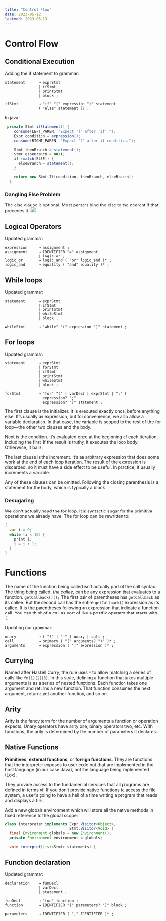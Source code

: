 ```yaml
---
title: "Control Flow"
date: 2023-05-12
lastmod: 2023-05-13
---
```

# Control Flow
## Conditional Execution
Adding the if statement to grammar:
```
statement      → exprStmt
               | ifStmt
               | printStmt
               | block ;

ifStmt         → "if" "(" expression ")" statement
               ( "else" statement )? ;
```
In java:
```java
 private Stmt ifStatement() {
    consume(LEFT_PAREN, "Expect '(' after 'if'.");
    Expr condition = expression();
    consume(RIGHT_PAREN, "Expect ')' after if condition."); 

    Stmt thenBranch = statement();
    Stmt elseBranch = null;
    if (match(ELSE)) {
      elseBranch = statement();
    }

    return new Stmt.If(condition, thenBranch, elseBranch);
  }
```
### Dangling Else Problem
The else clause is optional. Most parsers bind the else to the nearest if that precedes it.
![](https://i.imgur.com/tMHaVXZ.png)
## Logical Operators
Updated grammar:
```
expression     → assignment ;
assignment     → IDENTIFIER "=" assignment
               | logic_or ;
logic_or       → logic_and ( "or" logic_and )* ;
logic_and      → equality ( "and" equality )* ;
```
## While loops
Updated grammar:
```
statement      → exprStmt
               | ifStmt
               | printStmt
               | whileStmt
               | block ;

whileStmt      → "while" "(" expression ")" statement ;
```
## For loops
Updated grammar:
```
statement      → exprStmt
               | forStmt
               | ifStmt
               | printStmt
               | whileStmt
               | block ;

forStmt        → "for" "(" ( varDecl | exprStmt | ";" )
                 expression? ";"
                 expression? ")" statement ;
```
The first clause is the initializer. It is executed exactly once, before anything else. It’s usually an expression, but for convenience, we also allow a variable declaration. In that case, the variable is scoped to the rest of the for loop—the other two clauses and the body.

Next is the condition. It’s evaluated once at the beginning of each iteration, including the first. If the result is truthy, it executes the loop body. Otherwise, it bails.

The last clause is the increment. It’s an arbitrary expression that does some work at the end of each loop iteration. The result of the expression is discarded, so it must have a side effect to be useful. In practice, it usually increments a variable.

Any of these clauses can be omitted. Following the closing parenthesis is a statement for the body, which is typically a block
### Desugaring
We don't actually *need* the for loop. It is syntactic sugar for the primitive operations we already have. The for loop can be rewritten to:
```java
{
  var i = 0;
  while (i < 10) {
    print i;
    i = i + 1;
  }
}
```
# Functions
The name of the function being called isn’t actually part of the call syntax. The thing being called, *the callee*, can be any expression that evaluates to a function.
`getCallback()();`
The first pair of parentheses has `getCallback` as its callee. But the second call has the entire `getCallback()` expression as its callee. It is the parentheses following an expression that indicate a function call. You can think of a call as sort of like a postfix operator that starts with `(`.

Updating our grammar:
```
unary          → ( "!" | "-" ) unary | call ;
call           → primary ( "(" arguments? ")" )* ;
arguments      → expression ( "," expression )* ;
```
## Currying
Named after Haskell Curry, the rule uses `*` to allow matching a series of calls like `fn(1)(2)(3)`. In this style, defining a function that takes multiple arguments is as a series of nested functions. Each function takes one argument and returns a new function. That function consumes the next argument, returns yet another function, and so on.
## Arity
Arity is the fancy term for the number of arguments a function or operation expects. Unary operators have arity one, binary operators two, etc. With functions, the arity is determined by the number of parameters it declares.
## Native Functions
**Primitives**, **external functions**, or **foreign functions**. They are functions that the interpreter exposes to user code but that are implemented in the host language (in our case Java), not the language being implemented (Lox).

They provide access to the fundamental services that all programs are defined in terms of. If you don’t provide native functions to access the file system, a user’s going to have a hell of a time writing a program that reads and displays a file.

Add a new globals environment which will store all the native methods in fixed reference to the global scope:
```java
class Interpreter implements Expr.Visitor<Object>,
                             Stmt.Visitor<Void> {
  final Environment globals = new Environment();
  private Environment environment = globals;

  void interpret(List<Stmt> statements) {
```
## Function declaration
Updated grammar:
```
declaration    → funDecl
               | varDecl
               | statement ;
			   
funDecl        → "fun" function ;
function       → IDENTIFIER "(" parameters? ")" block ;

parameters     → IDENTIFIER ( "," IDENTIFIER )* ;
```